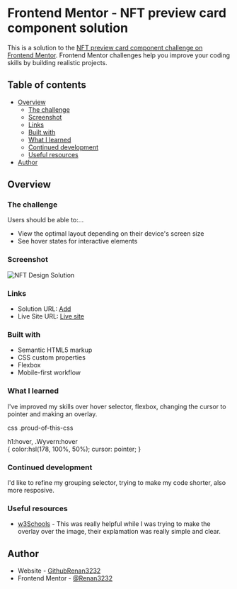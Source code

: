 # Frontend Mentor - NFT preview card component solution

This is a solution to the [NFT preview card component challenge on Frontend Mentor](https://www.frontendmentor.io/challenges/nft-preview-card-component-SbdUL_w0U). Frontend Mentor challenges help you improve your coding skills by building realistic projects. 

## Table of contents

- [Overview](#overview)
  - [The challenge](#the-challenge)
  - [Screenshot](#screenshot)
  - [Links](#links)
  - [Built with](#built-with)
  - [What I learned](#what-i-learned)
  - [Continued development](#continued-development)
  - [Useful resources](#useful-resources)
- [Author](#author)



## Overview

### The challenge

Users should be able to:...

- View the optimal layout depending on their device's screen size
- See hover states for interactive elements

### Screenshot

![NFT Design Solution](main/images/ScreenShot1.jpg)


### Links

- Solution URL: [Add](https://your-solution-url.com)
- Live Site URL: [Live site](https://app.netlify.com/sites/determined-tereshkova-e2e232/overview)


### Built with

- Semantic HTML5 markup
- CSS custom properties
- Flexbox
- Mobile-first workflow

### What I learned
I've improved my skills over hover selector, flexbox, changing the cursor to pointer and making an overlay.

css
.proud-of-this-css 

h1:hover, .Wyvern:hover   
 {
   color:hsl(178, 100%, 50%);
   cursor: pointer; }

### Continued development

I'd like to refine my grouping selector, trying to make my code shorter, also more resposive.


### Useful resources

- [w3Schools](https://www.w3schools.com/) - This was really helpful while I was trying to make the overlay over the image, their explamation was really simple and clear.



## Author

- Website - [GithubRenan3232](https://github.com/Renan3232)
- Frontend Mentor - [@Renan3232](https://www.frontendmentor.io/profile/Renan3232)

